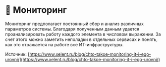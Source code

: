 # 📎 Мониторинг

Мониторинг предполагает постоянный сбор и анализ различных параметров системы. Благодаря полученным данным удается проанализировать работу каждого элемента в числовом выражении. За счет этого можно заметить неполадки в отдельных сервисах и понять, как это отражается на работе все ИТ-инфраструктуры.







Источник: [https://www.xelent.ru/blog/chto-takoe-monitoring-it-i-ego-urovni/](https://www.xelent.ru/blog/chto-takoe-monitoring-it-i-ego-urovni/)
